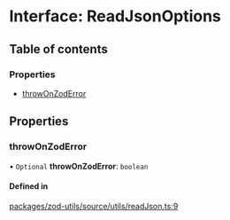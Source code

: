 # Interface: ReadJsonOptions

## Table of contents

### Properties

- [throwOnZodError](ReadJsonOptions.md#throwonzoderror)

## Properties

### throwOnZodError

• `Optional` **throwOnZodError**: `boolean`

#### Defined in

[packages/zod-utils/source/utils/readJson.ts:9](https://github.com/jakubmazanec/js-tools/blob/5280fb9/packages/zod-utils/source/utils/readJson.ts#L9)
